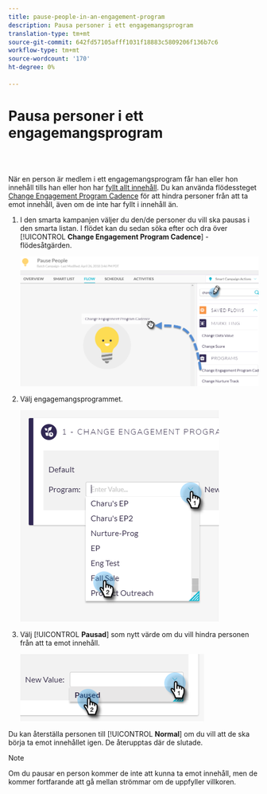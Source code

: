 ```yaml
---
title: pause-people-in-an-engagement-program
description: Pausa personer i ett engagemangsprogram
translation-type: tm+mt
source-git-commit: 642fd57105afff1031f18883c5809206f136b7c6
workflow-type: tm+mt
source-wordcount: '170'
ht-degree: 0%

---
```



# Pausa personer i ett engagemangsprogram

<br> 

När en person är medlem i ett engagemangsprogram får han eller hon innehåll tills han eller hon har [fyllt allt innehåll](https://docs.marketo.com/display/DOCS/People+Who+Have+Exhausted+Content). Du kan använda flödessteget [Change Engagement Program Cadence](https://docs.marketo.com/display/DOCS/Change+Engagement+Program+Cadence) för att hindra personer från att ta emot innehåll, även om de inte har fyllt i innehåll än.

1. I den smarta kampanjen väljer du den/de personer du vill ska pausas i den smarta listan. I flödet kan du sedan söka efter och dra över [!UICONTROL **Change Engagement Program Cadence**] -flödesåtgärden.

   ![Bild ett](/help/sky/assets/engagement-programs/pause-people-in-an-engagement-program/pause-people-in-an-engagement-program-1.png)

1. Välj engagemangsprogrammet.

   ![Bild två](/help/sky/assets/engagement-programs/pause-people-in-an-engagement-program/pause-people-in-an-engagement-program-2.png)

1. Välj [!UICONTROL **Pausad**] som nytt värde om du vill hindra personen från att ta emot innehåll.

   ![Bild tre](/help/sky/assets/engagement-programs/pause-people-in-an-engagement-program/pause-people-in-an-engagement-program-3.png)

Du kan återställa personen till [!UICONTROL **Normal**] om du vill att de ska börja ta emot innehållet igen. De återupptas där de slutade.

>[!NOTE]
>
>Om du pausar en person kommer de inte att kunna ta emot innehåll, men de kommer fortfarande att gå mellan strömmar om de uppfyller villkoren.
